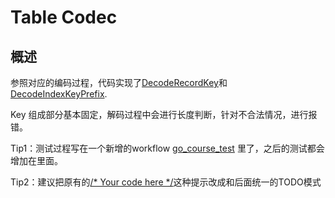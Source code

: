 # Table Codec

## 概述

参照对应的编码过程，代码实现了[DecodeRecordKey](https://github.com/Andrewmatilde/tinysql/blob/course/tablecodec/tablecodec.go#L73)和 [DecodeIndexKeyPrefix](https://github.com/Andrewmatilde/tinysql/blob/course/tablecodec/tablecodec.go#L108).

Key 组成部分基本固定，解码过程中会进行长度判断，针对不合法情况，进行报错。



Tip1：测试过程写在一个新增的workflow [go_course_test](https://github.com/Andrewmatilde/tinysql/blob/course/.github/workflows/go_course_test.yml) 里了，之后的测试都会增加在里面。

Tip2：建议把原有的[/* Your code here */](https://github.com/pingcap-incubator/tinysql/blob/course/tablecodec/tablecodec.go#L74)这种提示改成和后面统一的TODO模式